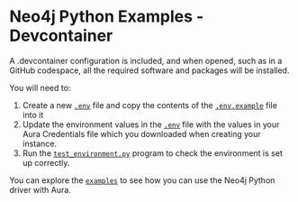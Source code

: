 # Neo4j Python Examples - Devcontainer

A .devcontainer configuration is included, and when opened, such as in a GitHub codespace, all the required software and packages will be installed.

You will need to:

1. Create a new [`.env`](.env) file and copy the contents of the [`.env.example`](.env.example) file into it
2. Update the environment values in the [`.env`](.env) file with the values in your Aura Credentials file which you downloaded when creating your instance.
3. Run the [`test_environment.py`](./test_environment.py) program to check the environment is set up correctly.

You can explore the [`examples`](../examples/) to see how you can use the Neo4j Python driver with Aura.